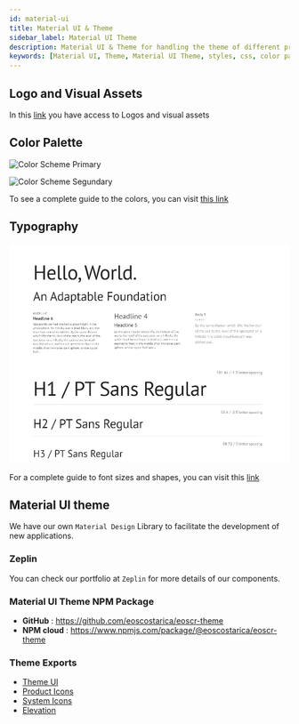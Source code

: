 ```yaml
---
id: material-ui
title: Material UI & Theme
sidebar_label: Material UI Theme
description: Material UI & Theme for handling the theme of different projects
keywords: [Material UI, Theme, Material UI Theme, styles, css, color palette, EOS, EOS Costa Rica]
---
```


## Logo and Visual Assets

In this [link](https://github.com/eoscostarica/design-assets) you have access to Logos and visual assets

## Color Palette

![Color Scheme Primary](https://raw.githubusercontent.com/eoscostarica/guide.eoscostarica.io/master/static/img/OSS_screnshots/EOSCR_Color_Scheme_Primary.PNG)

![Color Scheme Segundary](https://raw.githubusercontent.com/eoscostarica/guide.eoscostarica.io/master/static/img/OSS_screnshots/EOSCR_Color_Scheme_Secondary.PNG)

To see a complete guide to the colors, you can visit [this link](https://github.com/eoscostarica/eoscr-mui-library/blob/master/exports/Color_Scheme.pdf)

## Typography

![Preview tipografia](https://raw.githubusercontent.com/eoscostarica/guias.eoscostarica.io/master/static/img/OSS_screnshots/preview_typography_scale.PNG)

For a complete guide to font sizes and shapes, you can visit this [link](https://github.com/eoscostarica/eoscr-mui-library/blob/master/exports/Typography_Scale.pdf)

## Material UI theme

We have our own `Material Design` Library to facilitate the development of new applications.

### Zeplin

You can check our portfolio at `Zeplin` for more details of our components.

### Material UI Theme NPM Package

- **GitHub** : https://github.com/eoscostarica/eoscr-theme
- **NPM cloud** : https://www.npmjs.com/package/@eoscostarica/eoscr-theme

### Theme Exports
- [Theme UI](https://github.com/eoscostarica/eoscr-mui-library/blob/master/exports/Theme_UI.pdf)
- [Product Icons](https://github.com/eoscostarica/eoscr-mui-library/blob/master/exports/System_Icons.pdf)
- [System Icons](https://github.com/eoscostarica/eoscr-mui-library/blob/master/exports/Color_Scheme.pdf)
- [Elevation](https://github.com/eoscostarica/eoscr-mui-library/blob/master/exports/Elevation.pdf)
